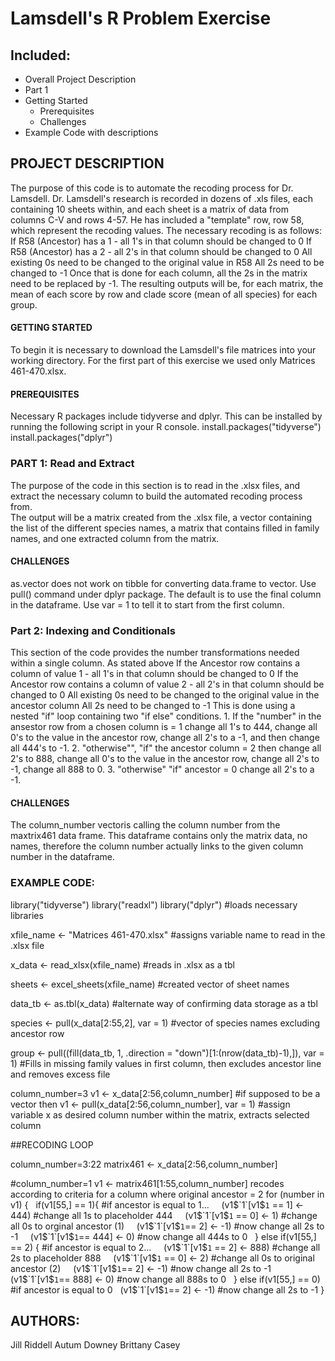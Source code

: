 # Lamsdell's R Problem Exercise 

## Included:
- Overall Project Description
- Part 1
- Getting Started
  - Prerequisites
  - Challenges
- Example Code with descriptions

## PROJECT DESCRIPTION
  The purpose of this code is to automate the recoding process for Dr. Lamsdell. Dr. Lamsdell's research is recorded in dozens of .xls files, each containing 10 sheets within, and each sheet is a matrix of data from columns C-V and rows 4-57.  He has included a "template" row, row 58, which represent the recoding values.  The necessary recoding is as follows:
    If R58 (Ancestor) has a 1 - all 1's in that column should be changed to 0
    If R58 (Ancestor) has a 2 - all 2's in that column should be changed to 0
    All existing 0s need to be changed to the original value in R58
    All 2s need to be changed to -1
        Once that is done for each column, all the 2s in the matrix need to be replaced by -1.
  The resulting outputs will be, for each matrix, the mean of each score by row and clade score (mean of all species) for each group.

#### GETTING STARTED
  To begin it is necessary to download the Lamsdell's file matrices into your working directory. For the first part of this exercise we used only  Matrices 461-470.xlsx.

#### PREREQUISITES
  Necessary R packages include tidyverse and dplyr. This can be installed by running the following script in your R console.
          install.packages("tidyverse")
          install.packages("dplyr")
          
### PART 1: Read and Extract
  The purpose of the code in this section is to read in the .xlsx files, and extract the necessary column to build the automated recoding process from.  
  The output will be a matrix created from the .xlsx file, a vector containing the list of the different species names, a matrix that contains filled in family names, and one extracted column from the matrix.  

#### CHALLENGES
  as.vector does not work on tibble for converting data.frame to vector. Use pull() command under dplyr package. The default is to use the final column in the dataframe. Use var = 1 to tell it to start from the first column.

### Part 2: Indexing and Conditionals 
  This section of the code provides the number transformations needed within a single column. As stated above       If the Ancestor row contains a column of value 1 - all 1's in that column should be changed to 0
    If the Ancestor row contains a column of value 2 - all 2's in that column should be changed to 0
    All existing 0s need to be changed to the original value in the ancestor column
    All 2s need to be changed to -1
This is done using a nested "if" loop containing two "if else" conditions. 1. If the "number" in the ansestor row from a chosen column is = 1 change all 1's to 444, change all 0's to the value in the ancestor row, change all 2's to a -1, and then change all 444's to -1. 2. "otherwise"", "if" the ancestor column = 2 then change all 2's to 888, change all 0's to the value in the ancestor row, change all 2's to -1, change all 888 to 0. 3. "otherwise" "if" ancestor = 0 change all 2's to a -1. 

#### CHALLENGES 
  The column_number vectoris calling the column number from the maxtrix461 data frame. This dataframe contains only the matrix data, no names, therefore the column number actually links to the given column number in the dataframe.  
  
### EXAMPLE CODE:

library("tidyverse")
library("readxl")
library("dplyr")
#loads necessary libraries

xfile_name <- "Matrices 461-470.xlsx"
#assigns variable name to read in the .xlsx file

x_data <- read_xlsx(xfile_name)
#reads in .xlsx as a tbl

sheets <- excel_sheets(xfile_name)
#created vector of sheet names

data_tb <- as.tbl(x_data)
#alternate way of confirming data storage as a tbl

species <- pull(x_data[2:55,2], var = 1)
#vector of species names excluding ancestor row

group <- pull((fill(data_tb, 1, .direction = "down")[1:(nrow(data_tb)-1),]), var = 1)
#Fills in missing family values in first column, then excludes ancestor line and removes excess file

column_number=3
v1 <- x_data[2:56,column_number]
#if supposed to be a vector then v1 <- pull(x_data[2:56,column_number], var = 1)
#assign variable x as desired column number within the matrix, extracts selected column

##RECODING LOOP
    
column_number=3:22
matrix461 <- x_data[2:56,column_number]

#column_number=1
v1 <- matrix461[1:55,column_number]
recodes according to criteria for a column where original ancestor = 2
for (number in v1) {
  if(v1[55,] == 1){ #if ancestor is equal to 1...
    (v1$`1`[v1$`1` == 1] <- 444) #change all 1s to placeholder 444
    (v1$`1`[v1$`1` == 0] <- 1) #change all 0s to orginal ancestor (1)
    (v1$`1`[v1$`1`== 2] <- -1) #now change all 2s to -1
    (v1$`1`[v1$`1`== 444] <- 0) #now change all 444s to 0
  } else if(v1[55,] == 2) { #if ancestor is equal to 2...
    (v1$`1`[v1$`1` == 2] <- 888) #change all 2s to placeholder 888
    (v1$`1`[v1$`1` == 0] <- 2) #change all 0s to original ancestor (2)
    (v1$`1`[v1$`1`== 2] <- -1) #now change all 2s to -1
    (v1$`1`[v1$`1`== 888] <- 0) #now change all 888s to 0
  } else if(v1[55,] == 0) #if ancestor is equal to 0
  
(v1$`1`[v1$`1`== 2] <- -1) #now change all 2s to -1
}


## AUTHORS:
Jill Riddell
Autum Downey
Brittany Casey
